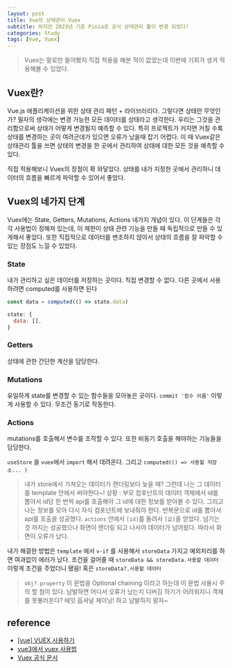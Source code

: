 ```yaml
---
layout: post
title: Vue의 상태관리 Vuex
subtitle: 하지만 2023년 기준 Pinia로 공식 상태관리 툴이 변경 되었다!
categories: Study
tags: [Vue, Vuex]
---
```


> Vuex는 말로만 들어봤지 직접 적용을 해본 적이 없었는데 이번에 기회가 생겨 적용해볼 수 있었다.

## Vuex란?

Vue.js 애플리케이션을 위한 상태 관리 패턴 + 라이브러리다. 그렇다면 상태란 무엇인가? 필자의 생각에는 변경 가능한 모든 데이터를 상태라고 생각한다. 우리는 그것을 관리함으로써 상태가 어떻게 변경될지 예측할 수 있다. 특히 프로젝트가 커지면 커질 수록 상태를 변경하는 곳이 여려군데가 있으면 오류가 났을때 잡기 어렵다. 이 때 Vuex같은 상태관리 툴을 쓰면 상태의 변경을 한 곳에서 관리하여 상태에 대한 모든 것을 예측할 수 있다.

직접 적용해보니 Vuex의 장점이 확 와닿았다. 상태를 내가 지정한 곳에서 관리하니 데이터의 흐름을 빠르게 파악할 수 있어서 좋았다.

## Vuex의 네가지 단계

Vuex에는 State, Getters, Mutations, Actions 네가지 개념이 있다. 이 단계들은 각각 사용법이 정해져 있는데, 이 제한이 상태 관련 기능을 만들 때 독립적으로 만들 수 있게해서 좋았다. 또한 직접적으로 데이터를 변조하지 않아서 상태의 흐름을 잘 파악할 수 있는 장점도 느낄 수 있었다.

### State

내가 관리하고 싶은 데이터를 저장하는 곳이다. 직접 변경할 수 없다. 다른 곳에서 사용하려면 computed를 사용하면 된다

```javascript
const data = computed(() => state.data)

state: {
  data: [],
}
```

### Getters

상태에 관한 간단한 계산을 담당한다.

### Mutations

유일하게 state를 변경할 수 있는 함수들을 모아놓은 곳이다. `commit '함수 이름'` 이렇게 사용할 수 있다. 무조건 동기로 작동한다.

### Actions

mutations를 호출해서 변수를 조작할 수 있다. 또한 비동기 호출을 해야하는 기능들을 담당한다.

`useStore` 을 `vuex`에서 `import` 해서 데려온다. 그리고 `computed(() => 사용할 저장소... )`

> 내가 store에서 가져오는 데이터가 랜더링보다 늦을 때? 그런데 나는 그 데이터를 template 안에서 써야한다~!
> 상황 : 부모 컴포넌트의 데이터 객체에서 id를 뽑아서 id당 한 번씩 api를 호출해야 그 id에 대한 정보를 받아볼 수 있다. 그리고 나는 정보를 모아 다시 자식 컴포넌트에 보내줘야 한다.
> 반복문으로 id를 뽑아서 api를 호출을 성공했다. `actions` 안에서 `[id]`를 돌려서 `[값]`을 얻었다.
> 넘기는 것 까지는 성공했으나 화면이 랜더링 되고 나서야 데이터가 넘어왔다. 따라서 화면이 오류가 났다.

내가 해결한 방법은 `template` 에서 `v-if` 를 사용해서 `storeData` 가지고 예외처리를 하면 여과없이 에러가 났다. 조건을 걸어줄 때 `storeData && storeData.사용할 데이터` 이렇게 조건을 주었더니 됐음! 혹은 `storeData?.사용할 데이터`

> `obj?.property` 이 문법을 Optional chaining 이라고 하는데 이 문법 사용시 주의 할 점이 있다. 남발하면 어디서 오류가 났는지 디버깅 하기가 어려워지니 객체를 못불러온다? 에잇 옵셔널 체이닝! 하고 남발하지 말자~

## reference

- [[vue] VUEX 사용하기](https://berrrrr.github.io/programming/2020/11/15/vue-what-is-vuex/)
- [vue3에서 vuex 사용법](https://kyounghwan01.github.io/blog/Vue/vue3/composition-api-vuex/#vue3%E1%84%8B%E1%85%A6%E1%84%89%E1%85%A5-vuex-%E1%84%89%E1%85%A1%E1%84%8B%E1%85%AD%E1%86%BC%E1%84%87%E1%85%A5%E1%86%B8)
- [Vuex 공식 문서](https://vuex.vuejs.org/guide/)

